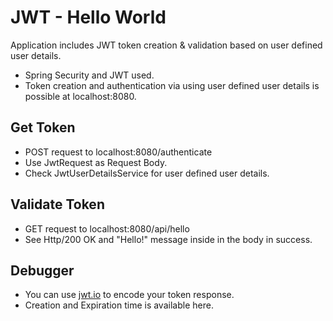 # JWT - Hello World

Application includes JWT token creation & validation based on user defined user details.

- Spring Security and JWT used.
- Token creation and authentication via using user defined user details is possible at localhost:8080.

## Get Token
- POST request to localhost:8080/authenticate
- Use JwtRequest as Request Body.
- Check JwtUserDetailsService for user defined user details.

## Validate Token
- GET request to localhost:8080/api/hello
- See Http/200 OK and "Hello!" message inside in the body in success.


## Debugger
- You can use [jwt.io](https://jwt.io) to encode your token response.
- Creation and Expiration time is available here.


